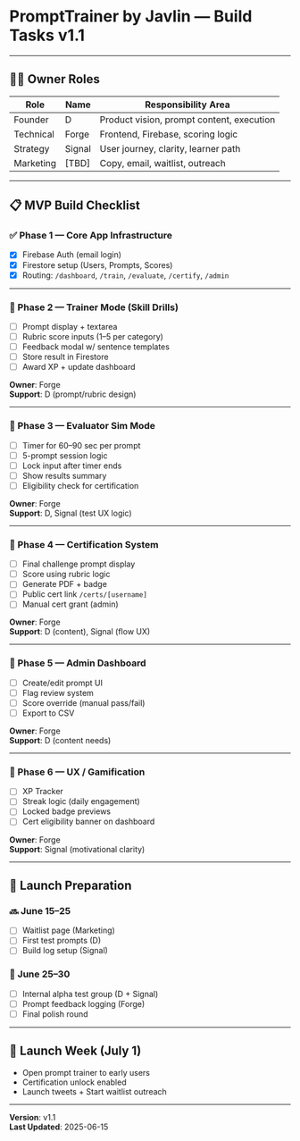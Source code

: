# PromptTrainer by Javlin — Build Tasks v1.1

---

## 🧑‍💼 Owner Roles

| Role        | Name       | Responsibility Area                      |
|-------------|------------|-------------------------------------------|
| Founder     | D          | Product vision, prompt content, execution |
| Technical   | Forge      | Frontend, Firebase, scoring logic         |
| Strategy    | Signal     | User journey, clarity, learner path       |
| Marketing   | [TBD]      | Copy, email, waitlist, outreach           |

---

## 📋 MVP Build Checklist

### ✅ Phase 1 — Core App Infrastructure
- [x] Firebase Auth (email login)
- [x] Firestore setup (Users, Prompts, Scores)
- [x] Routing: `/dashboard`, `/train`, `/evaluate`, `/certify`, `/admin`

---

### 🔨 Phase 2 — Trainer Mode (Skill Drills)
- [ ] Prompt display + textarea
- [ ] Rubric score inputs (1–5 per category)
- [ ] Feedback modal w/ sentence templates
- [ ] Store result in Firestore
- [ ] Award XP + update dashboard

**Owner**: Forge  
**Support**: D (prompt/rubric design)

---

### 🔨 Phase 3 — Evaluator Sim Mode
- [ ] Timer for 60–90 sec per prompt
- [ ] 5-prompt session logic
- [ ] Lock input after timer ends
- [ ] Show results summary
- [ ] Eligibility check for certification

**Owner**: Forge  
**Support**: D, Signal (test UX logic)

---

### 🔨 Phase 4 — Certification System
- [ ] Final challenge prompt display
- [ ] Score using rubric logic
- [ ] Generate PDF + badge
- [ ] Public cert link `/certs/[username]`
- [ ] Manual cert grant (admin)

**Owner**: Forge  
**Support**: D (content), Signal (flow UX)

---

### 🔨 Phase 5 — Admin Dashboard
- [ ] Create/edit prompt UI
- [ ] Flag review system
- [ ] Score override (manual pass/fail)
- [ ] Export to CSV

**Owner**: Forge  
**Support**: D (content needs)

---

### 🔨 Phase 6 — UX / Gamification
- [ ] XP Tracker
- [ ] Streak logic (daily engagement)
- [ ] Locked badge previews
- [ ] Cert eligibility banner on dashboard

**Owner**: Forge  
**Support**: Signal (motivational clarity)

---

## 🎯 Launch Preparation

### 🔜 June 15–25
- [ ] Waitlist page (Marketing)
- [ ] First test prompts (D)
- [ ] Build log setup (Signal)

### 🧪 June 25–30
- [ ] Internal alpha test group (D + Signal)
- [ ] Prompt feedback logging (Forge)
- [ ] Final polish round

---

## 🚀 Launch Week (July 1)
- Open prompt trainer to early users
- Certification unlock enabled
- Launch tweets + Start waitlist outreach

---

**Version**: v1.1  
**Last Updated**: 2025-06-15  


